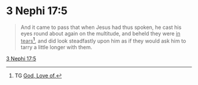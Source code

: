 # 3 Nephi 17:5

> And it came to pass that when Jesus had thus spoken, he cast his eyes round about again on the multitude, and beheld they were <u>in tears</u>[^a], and did look steadfastly upon him as if they would ask him to tarry a little longer with them.

[3 Nephi 17:5](https://www.churchofjesuschrist.org/study/scriptures/bofm/3-ne/17?lang=eng&id=p5#p5)


[^a]: TG [God, Love of.](https://www.churchofjesuschrist.org/study/scriptures/tg/god-love-of?lang=eng)
